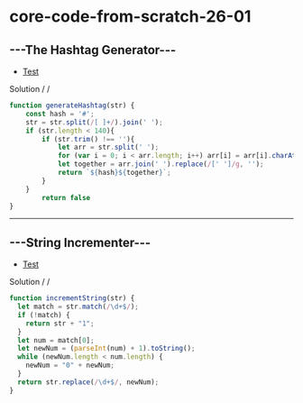 # core-code-from-scratch-26-01

## ---The Hashtag Generator---

* [Test](https://www.codewars.com/kata/52449b062fb80683ec000024/train/javascript)

Solution / /

``` javascript 
function generateHashtag(str) {
    const hash = '#';
    str = str.split(/[ ]+/).join(' ');
    if (str.length < 140){
        if (str.trim() !== ''){
            let arr = str.split(' ');
            for (var i = 0; i < arr.length; i++) arr[i] = arr[i].charAt(0).toUpperCase() + arr[i].slice(1);
            let together = arr.join(' ').replace(/[' ']/g, '');
            return `${hash}${together}`;
        }
    }
        return false
}
```

---
## ---String Incrementer---

* [Test](https://www.codewars.com/kata/54a91a4883a7de5d7800009c/train/javascript)

Solution / /

``` javascript
function incrementString(str) {
  let match = str.match(/\d+$/);
  if (!match) {
    return str + "1";
  }
  let num = match[0];
  let newNum = (parseInt(num) + 1).toString();
  while (newNum.length < num.length) {
    newNum = "0" + newNum;
  }
  return str.replace(/\d+$/, newNum);
}
```
